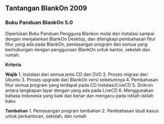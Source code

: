 ## Tantangan BlankOn 2009

### Buku Panduan BlankOn 5.0
Diperlukan Buku Panduan Pengguna Blankon mulai dari instalasi sampai dengan
menjalankan BlankOn Desktop, dan dilengkapi pembahasan fitur fitur yang ada
pada BlankOn, pemasangan program dan semua yang berhubungan dengan penggunaan
BlankOn untuk kantor, sekolah dan rumah.

**Kriteria**

**Wajib**
    1.	Instalasi dari semua jenis CD dan DVD
    2. Proses migrasi dari Ubuntu
    3. Proses upgrade dari BlankOn versi sebelumnya
    4. Pembahasan fitur semua program yang terdapat pada CD instalasi/LiveCD
    5. Sinkron antara tangkapan layar dengan yang ada pada LiveCD
    6. Menggunakan bahasa Indonesia yang baik dan benar dan mengacu pada
      istilah-istilah baku


**Tambahan**
	1. Pemasangan program tambahan
    2. Pembahasan studi kasus untuk perkantoran, sekolah, dan rumah
    
